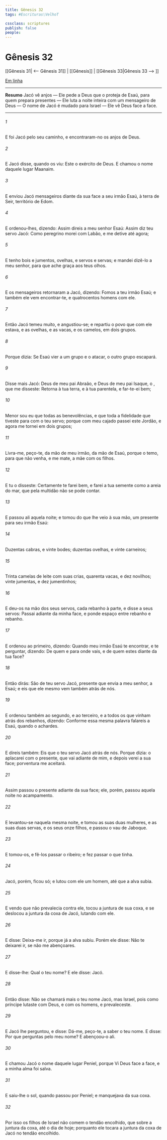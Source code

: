 ```yaml
---
title: Gênesis 32
tags: #Escrituras\VelhoT

cssclass: scriptures
publish: false
people:
---
```


# Gênesis 32
[[Gênesis 31| <-- Gênesis 31]] | [[Gênesis]] | [[Gênesis 33|Gênesis 33 --> ]]

[Em linha](https://churchofjesuschrist.org/study/scriptures/ot/gen/32?lang=por)

---
__Resumo__
Jacó vê anjos — Ele pede a Deus que o proteja de Esaú, para quem prepara presentes — Ele luta a noite inteira com um mensageiro de Deus — O nome de Jacó é mudado para Israel — Ele vê Deus face a face.

---
###### 1 
E foi  Jacó pelo seu caminho, e encontraram-no os anjos de Deus.

###### 2 
E Jacó disse, quando os viu: Este  o exército de Deus. E chamou o nome daquele lugar Maanaim.

###### 3 
E enviou Jacó mensageiros diante da sua face a seu irmão Esaú, à terra de Seir, território de Edom.

###### 4 
E ordenou-lhes, dizendo: Assim direis a meu senhor Esaú: Assim diz teu servo Jacó: Como peregrino morei com Labão, e me detive  até agora;

###### 5 
E tenho bois e jumentos, ovelhas, e servos e servas; e mandei dizê-lo a meu senhor, para que ache graça aos teus olhos.

###### 6 
E os mensageiros retornaram a Jacó, dizendo: Fomos a teu irmão Esaú; e também ele vem encontrar-te, e quatrocentos homens com ele.

###### 7 
Então Jacó temeu muito, e angustiou-se; e repartiu o povo que com ele estava, e as ovelhas, e as vacas, e os camelos, em dois grupos.

###### 8 
Porque dizia: Se Esaú vier a um grupo e o atacar, o outro grupo escapará.

###### 9 
Disse mais Jacó: Deus de meu pai Abraão, e Deus de meu pai Isaque, o , que me disseste: Retorna à tua terra, e à tua parentela, e far-te-ei bem;

###### 10 
Menor sou eu que todas as benevolências, e que toda a fidelidade que tiveste para com o teu servo; porque  com meu cajado passei este Jordão, e agora me tornei em dois grupos;

###### 11 
Livra-me, peço-te, da mão de meu irmão, da mão de Esaú, porque o temo, para que não venha, e me mate,  a mãe com os filhos.

###### 12 
E tu o disseste: Certamente te farei bem, e farei a tua semente como a areia do mar, que pela multidão não se pode contar.

###### 13 
E passou ali aquela noite; e tomou do que lhe veio à sua mão, um presente para seu irmão Esaú:

###### 14 
Duzentas cabras, e vinte bodes; duzentas ovelhas, e vinte carneiros;

###### 15 
Trinta camelas de leite com suas crias, quarenta vacas, e dez novilhos; vinte jumentas, e dez jumentinhos;

###### 16 
E deu-os na mão dos seus servos, cada rebanho à parte, e disse a seus servos: Passai adiante da minha face, e ponde espaço entre rebanho e rebanho.

###### 17 
E ordenou ao primeiro, dizendo: Quando meu irmão Esaú te encontrar, e te perguntar, dizendo: De quem  e para onde vais, e de quem  estes diante da tua face?

###### 18 
Então dirás: São de teu servo Jacó, presente que envia a meu senhor, a Esaú; e eis que ele mesmo vem também atrás de nós.

###### 19 
E ordenou também ao segundo, e ao terceiro, e a todos os que vinham atrás dos rebanhos, dizendo: Conforme essa mesma palavra falareis a Esaú, quando o achardes.

###### 20 
E direis também: Eis que o teu servo Jacó  atrás de nós. Porque dizia:  o aplacarei com o presente, que vai adiante de mim, e depois verei a sua face; porventura me aceitará.

###### 21 
Assim passou o presente adiante da sua face; ele, porém, passou aquela noite no acampamento.

###### 22 
E levantou-se naquela mesma noite, e tomou as suas duas mulheres, e as suas duas servas, e os seus onze filhos, e passou o vau de Jaboque.

###### 23 
E tomou-os, e fê-los passar o ribeiro; e fez passar  o que tinha.

###### 24 
Jacó, porém, ficou só; e lutou com ele um homem, até que a alva subia.

###### 25 
E vendo que não prevalecia contra ele, tocou a juntura de sua coxa, e se deslocou a juntura da coxa de Jacó, lutando com ele.

###### 26 
E disse: Deixa-me ir, porque já a alva subiu. Porém ele disse: Não te deixarei ir, se não me abençoares.

###### 27 
E disse-lhe: Qual  o teu nome? E ele disse: Jacó.

###### 28 
Então disse: Não se chamará mais o teu nome Jacó, mas Israel, pois como príncipe lutaste com Deus, e com os homens, e prevaleceste.

###### 29 
E Jacó lhe perguntou, e disse: Dá-me, peço-te, a saber o teu nome. E disse: Por que perguntas pelo meu nome? E abençoou-o ali.

###### 30 
E chamou Jacó o nome daquele lugar Peniel, porque  Vi Deus face a face, e a minha alma foi salva.

###### 31 
E saiu-lhe o sol, quando passou por Peniel; e manquejava da sua coxa.

###### 32 
Por isso os filhos de Israel não comem o tendão encolhido, que  sobre a juntura da coxa, até o dia de hoje; porquanto ele tocara a juntura da coxa de Jacó no tendão encolhido.

